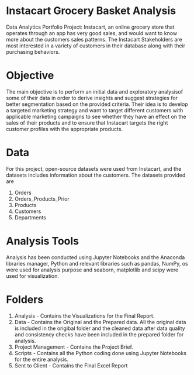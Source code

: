 # Instacart Grocery Basket Analysis
Data Analytics Portfolio Project: Instacart, an online grocery store that operates through an app has very good sales, and would want to know more about the customers sales patterns. The Instacart Stakeholders are most interested in a variety of customers in their database along with their purchasing behaviors.

# Objective
The main objective is to perform an initial data and exploratory analysisof some of their data in order to derive insights and suggest strategies for better segmentation based on the provided criteria. Their idea is to develop a targeted marketing strategy and want to target different customers with applicable marketing campaigns to see whether they have an effect on the sales of their products and to ensure that Instacart targets the right customer profiles with the appropriate products.

# Data
For this project, open-source datasets were used from Instacart, and the datasets includes information about the customers. The datasets provided are
1. Orders
2. Orders_Products_Prior
3. Products
4. Customers
5. Departments

# Analysis Tools
Analysis has been conducted using Jupyter Notebooks and the Anaconda libraries manager, Python and relevant libraries such as pandas, NumPy, os were used for analysis purpose and seaborn, matplotlib and scipy were used for visualization.

# Folders
1. Analysis - Contains the Visualizations for the Final Report.
2. Data - Contains the Original and the Prepared data. All the original data is included in the origibal folder and the cleaned data after data quality and consistency checks have been included in the prepared folder for analysis.
3. Project Management - Contains the Project Brief.
4. Scripts - Contains all the Python coding done using Jupyter Notebooks for the entire analysis.
5. Sent to Client - Contains the Final Excel Report


